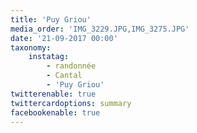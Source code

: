 ```yaml
---
title: 'Puy Griou'
media_order: 'IMG_3229.JPG,IMG_3275.JPG'
date: '21-09-2017 00:00'
taxonomy:
    instatag:
        - randonnée
        - Cantal
        - 'Puy Griou'
twitterenable: true
twittercardoptions: summary
facebookenable: true
---
```


